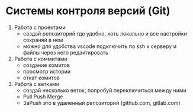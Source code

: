 # Системы контроля версий (Git)
1. Работа с проектами
   - создай репозиторий где удобно, хоть локально и все настройки сохраняй в нем 
   - можно для удобства vscode подключить по ssh к серверу и файлы через него редактировать
2. Работа с коммитами
   - создание комитов 
   - просмотр истории 
   - откат комитов
3. Работа с ветками 
   - создай несколько веток, попробуй переключиться между ними
   - Pull Push Merge
   - ЗаPush это в удаленный репозиторий (github.com, gitlab.com)